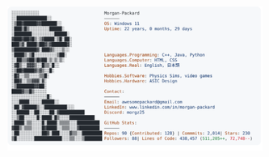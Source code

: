 <a href="https://github.com/Andrew6rant/Andrew6rant">
  <picture>
    <source media="(prefers-color-scheme: dark)" srcset="https://raw.githubusercontent.com/Andrew6rant/Andrew6rant/main/dark_mode.svg">
    <img alt="AKX's GitHub Profile README" src="https://raw.githubusercontent.com/Andrew6rant/Andrew6rant/main/light_mode.svg">
  </picture>
</a>
